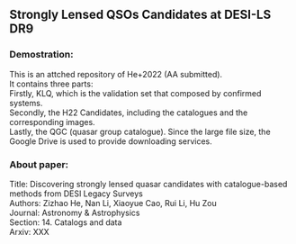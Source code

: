 ## Strongly Lensed QSOs Candidates at DESI-LS DR9  

### Demostration:         
This is an attched repository of He+2022 (AA submitted).               
It contains three parts:                 
Firstly, KLQ, which is the validation set that composed by confirmed systems.            
Secondly, the H22 Candidates, including the catalogues and the corresponding images.             
Lastly, the QGC (quasar group catalogue). Since the large file size, the Google Drive is used to provide downloading services.             


### About paper:                 
Title:	Discovering strongly lensed quasar candidates with catalogue-based methods from DESI Legacy Surveys                  
Authors:	Zizhao He, Nan Li, Xiaoyue Cao, Rui Li, Hu Zou               
Journal:	Astronomy & Astrophysics              
Section:	14. Catalogs and data                  
Arxiv:  XXX                  
